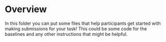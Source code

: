 # Overview

In this folder you can put some files that help participants get started with making submissions for your task! This could be some code for the baselines and any other instructions that might be helpful.
